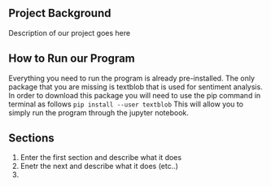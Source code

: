 ## Project Background

Description of our project goes here

## How to Run our Program

Everything you need to run the program is already pre-installed. The only package that you are missing is textblob that is used for sentiment analysis. In order to download this package you will need to use the pip command in terminal as follows 
`pip install --user textblob`
This will allow you to simply run the program through the jupyter notebook. 

## Sections 

1. Enter the first section and describe what it does
2. Enetr the next and describe what it does (etc..)
3. 